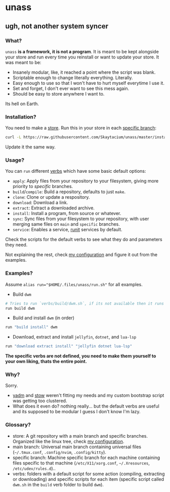 # unass
## ugh, not another system syncer
### What?
`unass` **is a framework, it is not a program**. It is meant to be kept alongside your store and run every time you reinstall or want to update your store. It was meant to be:

- Insanely modular, like, it reached a point where the script was blank.
- Scriptable enough to change literally everything. Literally.
- Easy enough to use so that I won't have to hurt myself everytime I use it.
- Set and forget, I don't ever want to see this mess again.
- Should be easy to store anywhere I want to.

Its hell on Earth.  

### Installation?
You need to make a [store](#glossary). Run this in your store in each [specific branch](#glossary):  
```sh
curl -L https://raw.githubusercontent.com/Skaytacium/unass/master/install.sh | /bin/sh -
```
Update it the same way.

### Usage?
You can `run` different [verbs](#glossary) which have some basic default options:
- `apply`: Apply files from your repository to your filesystem, giving more priority to *specific* branches.
- `build`/`compile`: Build a repository, defaults to just `make`.
- `clone`: Clone or update a respository.
- `download`: Download a link.
- `extract`: Extract a downloaded archive.
- `install`: Install a program, from source or whatever.
- `sync`: Sync files from your filesystem to your repository, with user merging same files on `main` and `specific` branches.
- `service`: Enables a service, [runit](http://smarden.org/runit/) services by default.

Check the scripts for the default verbs to see what they do and parameters they need.

Not explaining the rest, check [my configuration](https://github.com/Skaytacium/.files) and figure it out from the examples.

### Examples?
Assume `alias run="$HOME/.files/unass/run.sh"` for all examples.

- Build `dwm`
```sh
# Tries to run `verbs/build/dwm.sh`, if its not available then it runs `verbs/build/default.sh dwm`
run build dwm
```
- Build and install `dwm` (in order)
```sh
run "build install" dwm
```
- Download, extract and install `jellyfin`, `dotnet`, and `lua-lsp`
```sh
run "download extract install" "jellyfin dotnet lua-lsp"
```

**The specific verbs are not defined, you need to make them yourself to your own liking, thats the entire point.**

### Why?
Sorry.  
- [yadm](https://yadm.io/) and [stow](https://www.gnu.org/software/stow/) weren't fitting my needs and my custom bootstrap script was getting too clustered.
- What does it even do? nothing really... but the default verbs are useful and its supposed to be modular I guess I don't know I'm lazy.

### Glossary?
- store: A git repository with a main branch and specific branches. Organized like the linux tree, check [my configuration](https://github.com/Skaytacium/.files).
- main branch: Universal main branch containing universal files (`~/.tmux.conf`, `.config/nvim`, `.config/kitty`).
- specific branch: Machine specific branch for each machine containing files specific to that machine (`/etc/X11/xorg.conf`, `~/.Xresources`, `/etc/udev/rules.d`)..
- verbs: folders with a default script for some action (compiling, extracting or downloading) and specific scripts for each item (specific script called `dwm.sh` in the `build` verb folder to build `dwm`).
